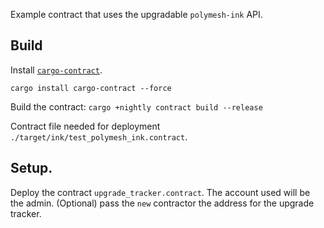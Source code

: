 Example contract that uses the upgradable `polymesh-ink` API.

## Build

Install [`cargo-contract`](https://github.com/paritytech/cargo-contract).
```
cargo install cargo-contract --force
```

Build the contract:
`cargo +nightly contract build --release`

Contract file needed for deployment `./target/ink/test_polymesh_ink.contract`.

## Setup.

Deploy the contract `upgrade_tracker.contract`.  The account used will be the admin.
(Optional) pass the `new` contractor the address for the upgrade tracker.
